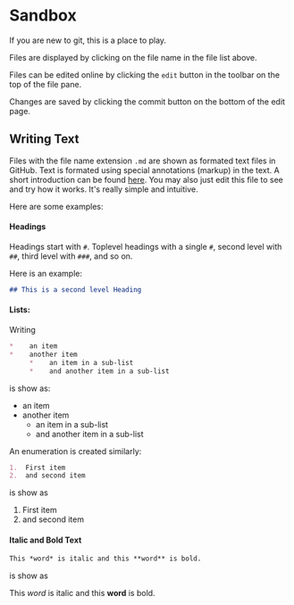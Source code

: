 # Sandbox

If you are new to git, this is a place to play.

Files are displayed by clicking on the file name in the file list above.

Files can be edited online by clicking the `edit` button in the toolbar on the top of the file pane.

Changes are saved by clicking the commit button on the bottom of the edit page.

## Writing Text

Files with the file name extension `.md` are shown as formated text files in GitHub. 
Text is formated using special annotations (markup) in the text. A short introduction can be found [here](https://help.github.com/articles/basic-writing-and-formatting-syntax/). You may also just edit this 
file to see and try how it works. It's really simple and intuitive.

Here are some examples:

#### Headings

Headings start with `#`. Toplevel headings with a single `#`, second level with `##`, third level with `###`, and so on.

Here is an example:

```.md
## This is a second level Heading
```

#### Lists:

Writing 

```.md
*    an item
*    another item
     *    an item in a sub-list
     *    and another item in a sub-list
```

is show as:

*   an item
*   another item
    *   an item in a sub-list
    *   and another item in a sub-list

An enumeration is created similarly:

```.md
1.  First item
2.  and second item
```

is show as

1.  First item
2.  and second item

#### Italic and Bold Text

```.md
This *word* is italic and this **word** is bold.
```

is show as

This *word* is italic and this **word** is bold.


